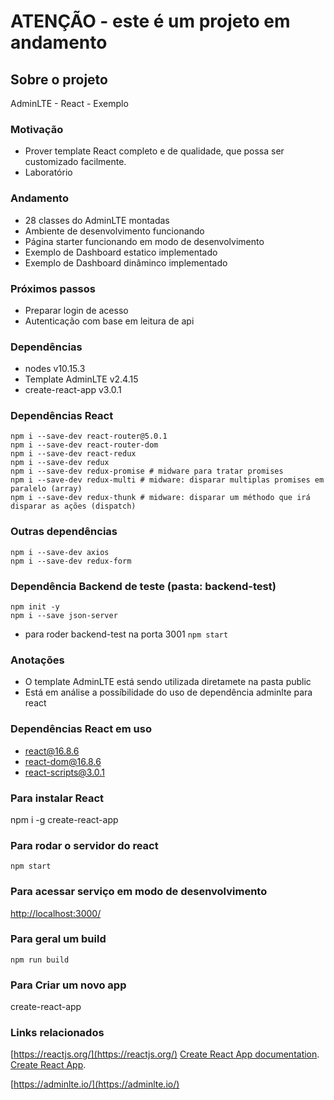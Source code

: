 # ATENÇÃO - este é um projeto em andamento

## Sobre o projeto
AdminLTE - React - Exemplo

### Motivação
- Prover template React completo e de qualidade, que possa ser customizado facilmente.
- Laboratório

### Andamento
- 28 classes do AdminLTE montadas
- Ambiente de desenvolvimento funcionando
- Página starter funcionando em modo de desenvolvimento
- Exemplo de Dashboard estatico implementado
- Exemplo de Dashboard dinâminco implementado

### Próximos passos
- Preparar login de acesso
- Autenticação com base em leitura de api

### Dependências
- nodes v10.15.3
- Template AdminLTE v2.4.15
- create-react-app v3.0.1

### Dependências React
```
npm i --save-dev react-router@5.0.1
npm i --save-dev react-router-dom
npm i --save-dev react-redux
npm i --save-dev redux
npm i --save-dev redux-promise # midware para tratar promises
npm i --save-dev redux-multi # midware: disparar multiplas promises em paralelo (array)
npm i --save-dev redux-thunk # midware: disparar um méthodo que irá disparar as ações (dispatch)

```

### Outras dependências
```
npm i --save-dev axios
npm i --save-dev redux-form

```

### Dependência Backend de teste (pasta: backend-test)
```
npm init -y
npm i --save json-server
```
- para roder backend-test na porta 3001
`npm start`


### Anotações
- O template AdminLTE está sendo utilizada diretamete na pasta public  
- Está em análise a possíbilidade do uso de dependência adminlte para react

### Dependências React em uso
- react@16.8.6
- react-dom@16.8.6
- react-scripts@3.0.1

### Para instalar React
npm i -g create-react-app 

### Para rodar o servidor do react
`npm start`

### Para acessar serviço em modo de desenvolvimento
[http://localhost:3000/](http://localhost:3000/)


### Para geral um build
`npm run build`


### Para Criar um novo app
create-react-app <nome-do-app>

### Links relacionados
[https://reactjs.org/](https://reactjs.org/)
[Create React App documentation](https://facebook.github.io/create-react-app/docs/getting-started).
[Create React App](https://github.com/facebook/create-react-app).

[https://adminlte.io/](https://adminlte.io/)



